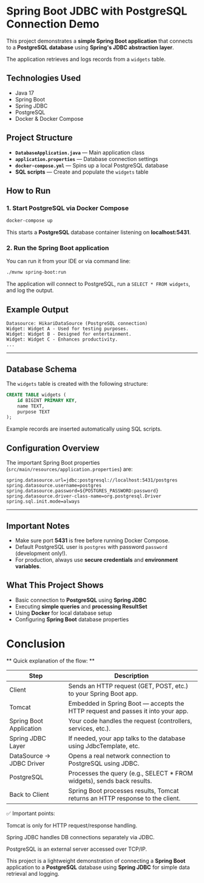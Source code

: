 # Spring Boot JDBC with PostgreSQL Connection Demo

This project demonstrates a **simple Spring Boot application** that connects to a **PostgreSQL database** using **Spring's JDBC abstraction layer**.

The application retrieves and logs records from a `widgets` table.

## Technologies Used
- Java 17 
- Spring Boot
- Spring JDBC
- PostgreSQL
- Docker & Docker Compose

## Project Structure

- **`DatabaseApplication.java`** — Main application class
- **`application.properties`** — Database connection settings
- **`docker-compose.yml`** — Spins up a local PostgreSQL database
- **SQL scripts** — Create and populate the `widgets` table

## How to Run

### 1. Start PostgreSQL via Docker Compose

```bash
docker-compose up
```

This starts a **PostgreSQL** database container listening on **localhost:5431**.

### 2. Run the Spring Boot application

You can run it from your IDE or via command line:

```bash
./mvnw spring-boot:run
```

The application will connect to PostgreSQL, run a `SELECT * FROM widgets`, and log the output.

## Example Output

```
Datasource: HikariDataSource (PostgreSQL connection)
Widget: Widget A - Used for testing purposes.
Widget: Widget B - Designed for entertainment.
Widget: Widget C - Enhances productivity.
...
```

---

## Database Schema

The `widgets` table is created with the following structure:

```sql
CREATE TABLE widgets (
    id BIGINT PRIMARY KEY,
    name TEXT,
    purpose TEXT
);
```

Example records are inserted automatically using SQL scripts.

## Configuration Overview

The important Spring Boot properties (`src/main/resources/application.properties`) are:

```properties
spring.datasource.url=jdbc:postgresql://localhost:5431/postgres
spring.datasource.username=postgres
spring.datasource.password=${POSTGRES_PASSWORD:password}
spring.datasource.driver-class-name=org.postgresql.Driver
spring.sql.init.mode=always
```

---

## Important Notes

- Make sure port **5431** is free before running Docker Compose.
- Default PostgreSQL user is `postgres` with password `password` (development only!).
- For production, always use **secure credentials** and **environment variables**.

## What This Project Shows

- Basic connection to **PostgreSQL** using **Spring JDBC**  
- Executing **simple queries** and **processing ResultSet**  
- Using **Docker** for local database setup  
- Configuring **Spring Boot** database properties

# Conclusion

** Quick explanation of the flow: **

| Step                     | Description                                                                     |
|--------------------------|---------------------------------------------------------------------------------|
| Client                   | Sends an HTTP request (GET, POST, etc.) to your Spring Boot app.                |
| Tomcat                   | Embedded in Spring Boot — accepts the HTTP request and passes it into your app. |
| Spring Boot Application  | Your code handles the request (controllers, services, etc.).                    |
| Spring JDBC Layer        | If needed, your app talks to the database using JdbcTemplate, etc.              |
| DataSource → JDBC Driver | Opens a real network connection to PostgreSQL using JDBC.                       |
| PostgreSQL               | Processes the query (e.g., SELECT * FROM widgets), sends back results.          |
| Back to Client           | Spring Boot processes results, Tomcat returns an HTTP response to the client.   |

✅ Important points:

Tomcat is only for HTTP request/response handling.

Spring JDBC handles DB connections separately via JDBC.

PostgreSQL is an external server accessed over TCP/IP.

This project is a lightweight demonstration of connecting a **Spring Boot** application to a **PostgreSQL** database using **Spring JDBC** for simple data retrieval and logging.
